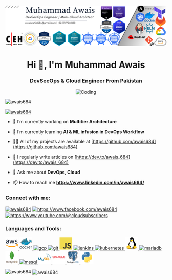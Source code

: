 ![MasterHead](https://raw.githubusercontent.com/awais684/awais684/main/MuhammAD%20AWAIS%20(2).png)

<h1 align="center">Hi 👋, I'm Muhammad Awais</h1>
<h3 align="center">DevSecOps & Cloud Engineer From Pakistan</h3>

<p align="center">
  <img alt="Coding" width="400" src="https://i.pinimg.com/originals/8e/e2/12/8ee212dac057d412972e0c8cc164deee.gif">
</p>

<p align="left"> 
  <img src="https://komarev.com/ghpvc/?username=awais684&label=Profile%20views&color=0e75b6&style=flat" alt="awais684" /> 
</p>

<p align="left"> 
  <a href="https://github.com/ryo-ma/github-profile-trophy">
    <img src="https://github-profile-trophy.vercel.app/?username=awais684" alt="awais684" />
  </a> 
</p>


- 🔭 I’m currently working on **Multitier Architecture**

- 🌱 I’m currently learning **AI & ML infusion in DevOps Workflow**

- 👨‍💻 All of my projects are available at [https://github.com/awais684](https://github.com/awais684)

- 📝 I regularly write articles on [https://dev.to/awais_684](https://dev.to/awais_684)

- 💬 Ask me about **DevOps, Cloud**

- 📫 How to reach me **https://www.linkedin.com/in/awais684/**

<h3 align="left">Connect with me:</h3>
<p align="left">
<a href="https://linkedin.com/in/awais684" target="blank"><img align="center" src="https://raw.githubusercontent.com/rahuldkjain/github-profile-readme-generator/master/src/images/icons/Social/linked-in-alt.svg" alt="awais684" height="30" width="40" /></a>
<a href="https://fb.com/https://www.facebook.com/awais684" target="blank"><img align="center" src="https://raw.githubusercontent.com/rahuldkjain/github-profile-readme-generator/master/src/images/icons/Social/facebook.svg" alt="https://www.facebook.com/awais684" height="30" width="40" /></a>
<a href="https://www.youtube.com/c/https://www.youtube.com/@cloudsubscribers" target="blank"><img align="center" src="https://raw.githubusercontent.com/rahuldkjain/github-profile-readme-generator/master/src/images/icons/Social/youtube.svg" alt="https://www.youtube.com/@cloudsubscribers" height="30" width="40" /></a>
</p>

<h3 align="left">Languages and Tools:</h3>
<p align="left"> <a href="https://aws.amazon.com" target="_blank" rel="noreferrer"> <img src="https://raw.githubusercontent.com/devicons/devicon/master/icons/amazonwebservices/amazonwebservices-original-wordmark.svg" alt="aws" width="40" height="40"/> </a> <a href="https://www.docker.com/" target="_blank" rel="noreferrer"> <img src="https://raw.githubusercontent.com/devicons/devicon/master/icons/docker/docker-original-wordmark.svg" alt="docker" width="40" height="40"/> </a> <a href="https://cloud.google.com" target="_blank" rel="noreferrer"> <img src="https://www.vectorlogo.zone/logos/google_cloud/google_cloud-icon.svg" alt="gcp" width="40" height="40"/> </a> <a href="https://git-scm.com/" target="_blank" rel="noreferrer"> <img src="https://www.vectorlogo.zone/logos/git-scm/git-scm-icon.svg" alt="git" width="40" height="40"/> </a> <a href="https://developer.mozilla.org/en-US/docs/Web/JavaScript" target="_blank" rel="noreferrer"> <img src="https://raw.githubusercontent.com/devicons/devicon/master/icons/javascript/javascript-original.svg" alt="javascript" width="40" height="40"/> </a> <a href="https://www.jenkins.io" target="_blank" rel="noreferrer"> <img src="https://www.vectorlogo.zone/logos/jenkins/jenkins-icon.svg" alt="jenkins" width="40" height="40"/> </a> <a href="https://kubernetes.io" target="_blank" rel="noreferrer"> <img src="https://www.vectorlogo.zone/logos/kubernetes/kubernetes-icon.svg" alt="kubernetes" width="40" height="40"/> </a> <a href="https://www.linux.org/" target="_blank" rel="noreferrer"> <img src="https://raw.githubusercontent.com/devicons/devicon/master/icons/linux/linux-original.svg" alt="linux" width="40" height="40"/> </a> <a href="https://mariadb.org/" target="_blank" rel="noreferrer"> <img src="https://www.vectorlogo.zone/logos/mariadb/mariadb-icon.svg" alt="mariadb" width="40" height="40"/> </a> <a href="https://www.mongodb.com/" target="_blank" rel="noreferrer"> <img src="https://raw.githubusercontent.com/devicons/devicon/master/icons/mongodb/mongodb-original-wordmark.svg" alt="mongodb" width="40" height="40"/> </a> <a href="https://www.microsoft.com/en-us/sql-server" target="_blank" rel="noreferrer"> <img src="https://www.svgrepo.com/show/303229/microsoft-sql-server-logo.svg" alt="mssql" width="40" height="40"/> </a> <a href="https://www.mysql.com/" target="_blank" rel="noreferrer"> <img src="https://raw.githubusercontent.com/devicons/devicon/master/icons/mysql/mysql-original-wordmark.svg" alt="mysql" width="40" height="40"/> </a> <a href="https://www.oracle.com/" target="_blank" rel="noreferrer"> <img src="https://raw.githubusercontent.com/devicons/devicon/master/icons/oracle/oracle-original.svg" alt="oracle" width="40" height="40"/> </a> <a href="https://www.postgresql.org" target="_blank" rel="noreferrer"> <img src="https://raw.githubusercontent.com/devicons/devicon/master/icons/postgresql/postgresql-original-wordmark.svg" alt="postgresql" width="40" height="40"/> </a> <a href="https://www.python.org" target="_blank" rel="noreferrer"> <img src="https://raw.githubusercontent.com/devicons/devicon/master/icons/python/python-original.svg" alt="python" width="40" height="40"/> </a> </p>

<p><img align="left" src="https://github-readme-stats.vercel.app/api/top-langs?username=awais684&show_icons=true&locale=en&layout=compact" alt="awais684" /></p>

<p>&nbsp;<img align="center" src="https://github-readme-stats.vercel.app/api?username=awais684&show_icons=true&locale=en" alt="awais684" /></p>
